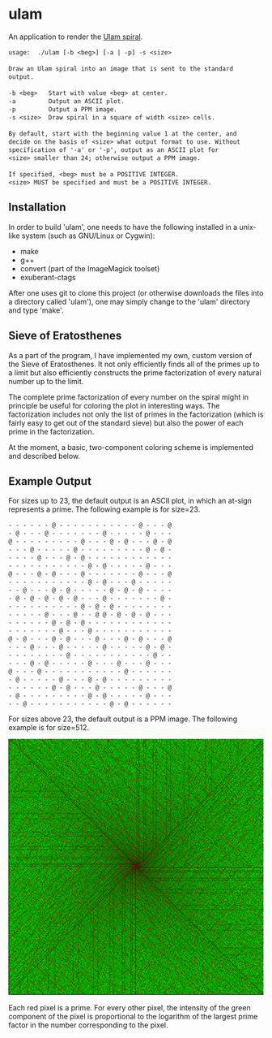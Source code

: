 
ulam
====

An application to render the
[Ulam spiral](http://en.wikipedia.org/wiki/Ulam_spiral).

    usage:  ./ulam [-b <beg>] [-a | -p] -s <size>
     
    Draw an Ulam spiral into an image that is sent to the standard
    output.
     
    -b <beg>   Start with value <beg> at center.
    -a         Output an ASCII plot.
    -p         Output a PPM image.
    -s <size>  Draw spiral in a square of width <size> cells.
     
    By default, start with the beginning value 1 at the center, and
    decide on the basis of <size> what output format to use. Without
    specification of '-a' or '-p', output as an ASCII plot for
    <size> smaller than 24; otherwise output a PPM image.
     
    If specified, <beg> must be a POSITIVE INTEGER.
    <size> MUST be specified and must be a POSITIVE INTEGER.

Installation
------------

In order to build 'ulam', one needs to have the following installed in a
unix-like system (such as GNU/Linux or Cygwin):
 * make
 * g++
 * convert (part of the ImageMagick toolset)
 * exuberant-ctags

After one uses git to clone this project (or otherwise downloads the files into
a directory called 'ulam'), one may simply change to the 'ulam' directory and
type 'make'.

Sieve of Eratosthenes
---------------------

As a part of the program, I have implemented my own, custom version of the
Sieve of Eratosthenes. It not only efficiently finds all of the primes up to a
limit but also efficiently constructs the prime factorization of every natural
number up to the limit.

The complete prime factorization of every number on the spiral might in
principle be useful for coloring the plot in interesting ways. The
factorization includes not only the list of primes in the factorization (which
is fairly easy to get out of the standard sieve) but also the power of each
prime in the factorization.

At the moment, a basic, two-component coloring scheme is implemented and
described below.

Example Output
--------------

For sizes up to 23, the default output is an ASCII plot, in which an at-sign
represents a prime. The following example is for size=23.

    - - - - - - @ - - - - - - - - - - - @ - - - @
    - @ - - - @ - - - - - - - @ - - - - - @ - - -
    @ - - - - - - - - - @ - - - @ - @ - - - @ - @
    - - - @ - - - - - @ - - - - - - - - - @ - @ -
    - - - - @ - - - @ - @ - - - - - - - - - - - -
    - - - - - - - - - - - @ - @ - - - - - @ - - -
    @ - - - @ - @ - - - @ - - - - - - - @ - - - @
    - - - - - - - - - - - @ - @ - - - @ - - - - -
    - - @ - - - @ - @ - - - - - @ - @ - @ - - - -
    - @ - @ - @ - @ - @ - - - @ - - - - - - - @ -
    - - - - - - - - - - @ - @ - @ - - - - - - - -
    - - - - - @ - - - @ - - @ @ - @ - @ - @ - - -
    - - - - - - @ - @ - @ - - - - - - - - - - - -
    - - - - - - - @ - - - @ - - - - - - - - - - -
    @ - @ - - - @ - @ - - - @ - - - @ - @ - - - @
    - - - @ - - - @ - - - - - @ - - - - - @ - @ -
    - - - - - - - - @ - - - - - - - - - - - @ - -
    - - - @ - @ - - - - - @ - - - @ - - - @ - - -
    @ - - - @ - - - - - - - - - - - @ - - - - - -
    - @ - - - - - @ - - - @ - @ - - - - - - - - -
    - - - - - - @ - @ - - - @ - - - - - @ - - - @
    - @ - - - - - - - - - @ - @ - - - - - @ - - -
    - - @ - - - - - - - - - - - @ - @ - - - - - -

For sizes above 23, the default output is a PPM image. The following example is
for size=512.

![512x512UlamSpiral](example-output.png)

Each red pixel is a prime. For every other pixel, the intensity of the green
component of the pixel is proportional to the logarithm of the largest prime
factor in the number corresponding to the pixel.

